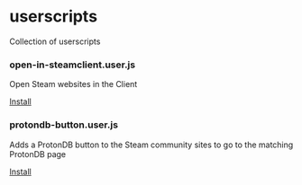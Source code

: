# userscripts
Collection of userscripts

### open-in-steamclient.user.js
Open Steam websites in the Client

[Install](https://github.com/NoXPhasma/userscripts/raw/main/open-in-steamclient.user.js)


### protondb-button.user.js
Adds a ProtonDB button to the Steam community sites to go to the matching ProtonDB page

[Install](https://github.com/NoXPhasma/userscripts/raw/main/protondb-button.user.js)
